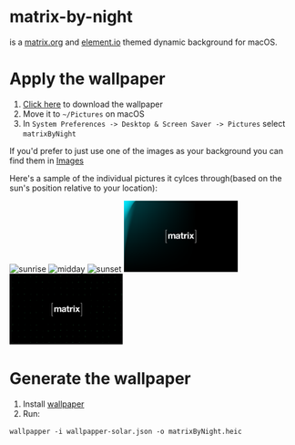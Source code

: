 # matrix-by-night
 is a [matrix.org](http://matrix.org) and [element.io](http://element.io) themed dynamic background for macOS.

# Apply the wallpaper
1. [Click here](https://github.com/langleyd/matrix-by-night/raw/main/matrixByNight.heic) to download the wallpaper
2. Move it to `~/Pictures` on macOS
3. In `System Preferences -> Desktop & Screen Saver -> Pictures` select `matrixByNight`

If you'd prefer to just use one of the images as your background you can find them in [Images](/Images)

Here's a sample of the individual pictures it cylces through(based on the sun's position relative to your location):

<img width="200" alt="sunrise" src="Images/sunrise.png?raw=true"> <img width="200" alt="midday" src="Images/midday.png?raw=true">
<img width="200" alt="sunset" src="Images/sunset.png?raw=true"> <img width="200" alt="nighttime" src="Images/nighttime.png?raw=true">
<img width="200" alt="midnight" src="Images/midnight.png?raw=true">

# Generate the wallpaper
1. Install [wallpaper](https://github.com/mczachurski/wallpapper)
2. Run:
```
wallpapper -i wallpapper-solar.json -o matrixByNight.heic
```

